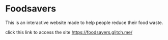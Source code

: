 # Foodsavers

This is an interactive website made to help people reduce their food waste.

click this link to access the site
https://foodsavers.glitch.me/

